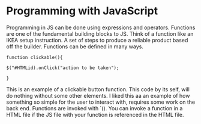 # Programming with JavaScript 

Programming in JS can be done using expressions and operators. Functions are one of the fundamental building blocks to JS. Think of a function like an IKEA setup instruction. A set of steps to produce a reliable product based off the builder. Functions can be defined in many ways.  

` function clickable(){ ` 

` $("#HTMLid).onClick("action to be taken"); ` 

` } ` 

This is an example of a clickable button function. This code by its self, will do nothing without some other elements. I liked this aa an example of how something so simple for the user to interact with, requires some work on the back end. Functions are invoked with `(). You can invoke a function in a HTML file if the JS file with your function is referenced in the HTML file.  